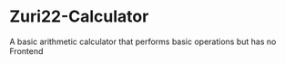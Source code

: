 # Zuri22-Calculator
 A basic arithmetic calculator that performs basic operations but has no Frontend
